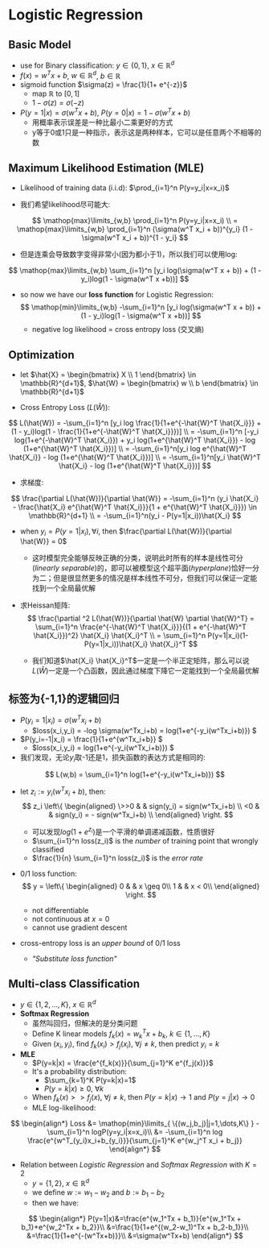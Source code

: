 # Logistic Regression

## Basic Model

- use for Binary classification: $y \in \{0,1\}$, $x \in \mathbb{R}^d$
- $f(x) = w^T x + b$, $w\in \mathbb{R}^d$, $b \in \mathbb{R}$
- sigmoid function $\sigma(z) = \frac{1}{1+ e^{-z}}$
  - map $\mathbb{R}$ to $[0,1]$
  - $1-\sigma(z) = \sigma(-z)$
- $P(y = 1 | x) = \sigma(w^T x + b)$, $P(y = 0 | x) = 1 - \sigma(w^T x + b)$
  - 用概率表示误差是一种比最小二乘更好的方式
  - y等于0或1只是一种指示，表示这是两种样本，它可以是任意两个不相等的数

## Maximum Likelihood Estimation (MLE)

- Likelihood of training data (i.i.d): $\prod_{i=1}^n P(y=y_i|x=x_i)$

- 我们希望likelihood尽可能大:

$$
\mathop{max}\limits_{w,b} \prod_{i=1}^n P(y=y_i|x=x_i) \\
= \mathop{max}\limits_{w,b} \prod_{i=1}^n (\sigma(w^T x_i + b))^{y_i} (1 - \sigma(w^T x_i + b))^{1 - y_i}
$$

- 但是连乘会导致数字变得非常小(因为都小于1)，所以我们可以使用log:

$$
\mathop{max}\limits_{w,b} \sum_{i=1}^n [y_i log(\sigma(w^T x + b)) + (1 - y_i)log(1 - \sigma(w^T x +b))]
$$

- so now we have our **loss function** for Logistic Regression:
$$
\mathop{min}\limits_{w,b} -\sum_{i=1}^n [y_i log(\sigma(w^T x + b)) + (1 - y_i)log(1 - \sigma(w^T x +b))]
$$
  - negative log likelihood = cross entropy loss (交叉熵)

## Optimization

- let
$\hat{X} = \begin{bmatrix}
    X \\
    1
\end{bmatrix} \in \mathbb{R}^{d+1}$,
$\hat{W} = \begin{bmatrix}
    w \\
    b
\end{bmatrix} \in \mathbb{R}^{d+1}$

- Cross Entropy Loss ($L(\hat{W})$):

$$
L(\hat{W}) = -\sum_{i=1}^n [y_i log \frac{1}{1+e^{-\hat{W}^T \hat{X_i}}} + (1 - y_i)log(1 - \frac{1}{1+e^{-\hat{W}^T \hat{X_i}}})] \\
= -\sum_{i=1}^n [-y_i log(1+e^{-\hat{W}^T \hat{X_i}}) + y_i log(1+e^{\hat{W}^T \hat{X_i}}) - log (1+e^{\hat{W}^T \hat{X_i}})] \\
= -\sum_{i=1}^n[y_i log e^{\hat{W}^T \hat{X_i}} - log (1+e^{\hat{W}^T \hat{X_i}})] \\
= -\sum_{i=1}^n[y_i \hat{W}^T \hat{X_i} - log (1+e^{\hat{W}^T \hat{X_i}})]
$$

- 求梯度:

$$
\frac{\partial L(\hat{W})}{\partial \hat{W}} = -\sum_{i=1}^n (y_i \hat{X_i} - \frac{\hat{X_i} e^{\hat{W}^T \hat{X_i}}}{1 + e^{\hat{W}^T \hat{X_i}}}) \in \mathbb{R}^{d+1} \\
= -\sum_{i=1}^n(y_i - P(y=1|x_i))\hat{X_i}
$$
  - when $y_i = P(y=1|x_i), \forall i$, then $\frac{\partial L(\hat{W})}{\partial \hat{W}} = 0$
    - 这时模型完全能够反映正确的分类，说明此时所有的样本是线性可分(_linearly separable_)的，即可以被模型这个超平面(_hyperplane_)恰好一分为二；但是很显然更多的情况是样本线性不可分，但我们可以保证一定能找到一个全局最优解

- 求Heissan矩阵:
$$
\frac{\partial ^2 L(\hat{W})}{\partial \hat{W} \partial \hat{W}^T} = \sum_{i=1}^n \frac{e^{-\hat{W}^T \hat{X_i}}}{(1 + e^{-\hat{W}^T \hat{X_i}})^2} \hat{X_i} \hat{X_i}^T \\
= \sum_{i=1}^n P(y=1|x_i)(1-P(y=1|x_i))\hat{X_i} \hat{X_i}^T
$$
  - 我们知道$\hat{X_i} \hat{X_i}^T$一定是一个半正定矩阵，那么可以说$L(\hat{W})$一定是一个凸函数，因此通过梯度下降它一定能找到一个全局最优解

## 标签为{-1,1}的逻辑回归

- $P(y_i=1|x_i) = \sigma(w^T x_i + b)$
  - $loss(x_i,y_i) = -log \sigma(w^Tx_i+b) = log(1+e^{-y_i(w^Tx_i+b)}) $
- $P(y_i=-1|x_i) = \frac{1}{1+e^{w^Tx_i+b}} $
  - $loss(x_i,y_i) = log(1+e^{-y_i(w^Tx_i+b)}) $
- 我们发现，无论$y_i$取-1还是1，损失函数的表达方式是相同的:

$$
L(w,b) = \sum_{i=1}^n log(1+e^{-y_i(w^Tx_i+b)})
$$

- let $z_i := y_i(w^Tx_i+b)$, then:
$$
  z_i  \left\{
\begin{aligned}
\>>0 & & sign(y_i) = sign(w^Tx_i+b) \\
<0 & & sign(y_i) = - sign(w^Tx_i+b) \\
\end{aligned}
\right.
$$
  - 可以发现$log(1+e^{z_i})$是一个平滑的单调递减函数，性质很好
  - $\sum_{i=1}^n loss(z_i)$ is the _number_ of training point that wrongly classified
  - $\frac{1}{n}  \sum_{i=1}^n loss(z_i)$ is the _error rate_

- 0/1 loss function:
$$
  y = \left\{
  \begin{aligned}
    0 & & x \geq 0\\
    1 & & x < 0\\
  \end{aligned}
  \right.
$$
  - not differentiable
  - not continuous at $x=0$
  - cannot use gradient descent
- cross-entropy loss is an _upper bound_ of 0/1 loss
  - _"Substitute loss function"_

## Multi-class Classification

- $y \in \{1,2,\dots,K\}$, $x \in \mathbb{R}^d$
- **Softmax Regression**
  - 虽然叫回归，但解决的是分类问题
  - Define K linear models $f_k(x) = w_k^Tx + b_k, \ k \in \{1,\dots,K\}$
  - Given $(x_i,y_i)$, find $f_k(x_i) > f_j(x_i), \  \forall j \neq k$, then predict $y_i = k$
- **MLE**
  - $P(y=k|x) = \frac{e^{f_k(x)}}{\sum_{j=1}^K e^{f_j(x)}}$
  - It's a probability distribution:
    - $\sum_{k=1}^K P(y=k|x)=1$
    - $P(y=k|x) \geq 0, \ \forall k$
  - When $f_k(x) >> f_j(x), \ \forall j \neq k$, then $P(y=k|x) \rightarrow 1$ and $P(y=j|x) \rightarrow 0$
  - MLE log-likelihood:

$$
\begin{align*}
  Loss
  &= \mathop{min}\limits_{ \{(w_j,b_j)|j=1,\dots,K\} } -\sum_{i=1}^n logP(y=y_i|x=x_i)\\
  &= -\sum_{i=1}^n log \frac{e^{w^T_{y_i}x_i+b_{y_i}}}{\sum_{j=1}^K e^{w_j^T x_i + b_j}}
\end{align*}
$$

- Relation between _Logistic Regression_ and _Softmax Regression_ with $K=2$
  - $y = \{1,2\}$, $x\in \mathbb{R}^d$
  - we define $w:=w_1-w_2$ and $b:=b_1-b_2$
  - then we have:

$$
\begin{align*}
  P(y=1|x)&=\frac{e^{w_1^Tx + b_1}}{e^{w_1^Tx + b_1}+e^{w_2^Tx + b_2}}\\
  &=\frac{1}{1+e^{(w_2-w_1)^Tx + b_2-b_1}}\\
  &=\frac{1}{1+e^{-(w^Tx+b)}}\\
  &=\sigma(w^Tx+b)
\end{align*}
$$

